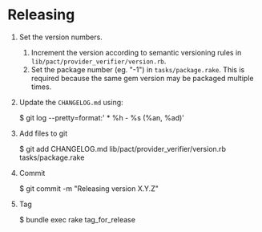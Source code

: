 # Releasing

1. Set the version numbers.

    1. Increment the version according to semantic versioning rules in `lib/pact/provider_verifier/version.rb`.
    1. Set the package number (eg. "-1") in `tasks/package.rake`. This is required because the same gem version may be packaged multiple times.

2. Update the `CHANGELOG.md` using:

    $ git log --pretty=format:'  * %h - %s (%an, %ad)'

3. Add files to git

    $ git add CHANGELOG.md lib/pact/provider_verifier/version.rb tasks/package.rake

4. Commit

    $ git commit -m "Releasing version X.Y.Z"

5. Tag

    $ bundle exec rake tag_for_release
